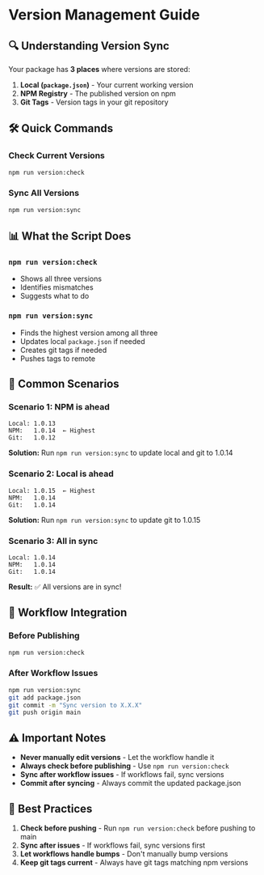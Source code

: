 # Version Management Guide

## 🔍 **Understanding Version Sync**

Your package has **3 places** where versions are stored:

1. **Local (`package.json`)** - Your current working version
2. **NPM Registry** - The published version on npm
3. **Git Tags** - Version tags in your git repository

## 🛠️ **Quick Commands**

### Check Current Versions
```bash
npm run version:check
```

### Sync All Versions
```bash
npm run version:sync
```

## 📊 **What the Script Does**

### `npm run version:check`
- Shows all three versions
- Identifies mismatches
- Suggests what to do

### `npm run version:sync`
- Finds the highest version among all three
- Updates local `package.json` if needed
- Creates git tags if needed
- Pushes tags to remote

## 🔄 **Common Scenarios**

### Scenario 1: NPM is ahead
```
Local: 1.0.13
NPM:   1.0.14  ← Highest
Git:   1.0.12
```
**Solution:** Run `npm run version:sync` to update local and git to 1.0.14

### Scenario 2: Local is ahead
```
Local: 1.0.15  ← Highest
NPM:   1.0.14
Git:   1.0.14
```
**Solution:** Run `npm run version:sync` to update git to 1.0.15

### Scenario 3: All in sync
```
Local: 1.0.14
NPM:   1.0.14
Git:   1.0.14
```
**Result:** ✅ All versions are in sync!

## 🚀 **Workflow Integration**

### Before Publishing
```bash
npm run version:check
```

### After Workflow Issues
```bash
npm run version:sync
git add package.json
git commit -m "Sync version to X.X.X"
git push origin main
```

## ⚠️ **Important Notes**

- **Never manually edit versions** - Let the workflow handle it
- **Always check before publishing** - Use `npm run version:check`
- **Sync after workflow issues** - If workflows fail, sync versions
- **Commit after syncing** - Always commit the updated package.json

## 🎯 **Best Practices**

1. **Check before pushing** - Run `npm run version:check` before pushing to main
2. **Sync after issues** - If workflows fail, sync versions first
3. **Let workflows handle bumps** - Don't manually bump versions
4. **Keep git tags current** - Always have git tags matching npm versions  
